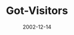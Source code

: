 ---
layout: music 
title: "Got-Visitors"
series: "Got Christmas?"
date: 2002-12-14 
description: "Delve into the key staples of the Christmas story."
audio: "http://s3.amazonaws.com/crossroadsaudiomessages/Got Visitors Dec14.mp3"
audio-duration: "37:46"
src: "http://www.crossroads.net/players/media/mediumHz/bigscreen.gotxmas.jpg"
---